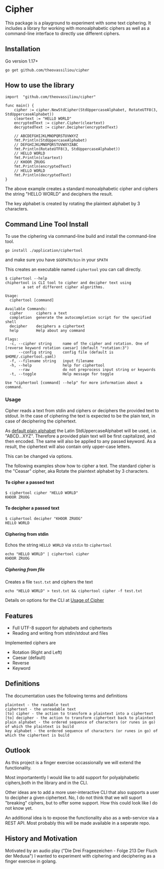 # Cipher

This package is a playground to experiment with some text ciphering. It includes a library for working with monoalphabetic ciphers as well as a command-line interface to directly use different ciphers.

## Installation

Go version 1.17+

    go get github.com/theovassiliou/cipher

## How to use the library

    import  "github.com/theovassiliou/cipher"

    func main() {
        cipher := cipher.NewStdCipher(StdUppercaseAlphabet, RotateUTF8(3, StdUppercaseAlphabet))
        cleartext := "HELLO WORLD"
        encryptedText := cipher.Cipher(cleartext)
        decryptedText := cipher.Decipher(encryptedText)

        // ABCDEFGHIJKLMNOPQRSTUVWXYZ
        fmt.Println(StdUppercaseAlphabet)
        // DEFGHIJKLMNOPQRSTUVWXYZABC
        fmt.Println(RotateUTF8(3, StdUppercaseAlphabet))
        // HELLO WORLD
        fmt.Println(cleartext)
        // KHOOR ZRUOG
        fmt.Println(encryptedText)
        // HELLO WORLD
        fmt.Println(decryptedText)
    }

The above example creates a standard monoalphabetic cipher and ciphers the string "HELLO WORLD" and deciphers the result.

The key alphabet is created by rotating the plaintext alphabet by 3 characters.

## Command Line Tool Install

To use the ciphering via command-line build and install the command-line tool.

    go install ./application/ciphertool

and make sure you have `$GOPATH/bin` in your `$PATH`

This creates an executable named `ciphertool` you can call directly.

```shell
$ ciphertool --help                  
chiphertool is CLI tool to cipher and decipher text using
        a set of different cipher algorithms.

Usage:
  ciphertool [command]

Available Commands:
  cipher      ciphers a text
  completion  generate the autocompletion script for the specified shell
  decipher    deciphers a ciphertext
  help        Help about any command

Flags:
  -c, --cipher string     name of the cipher and rotation. One of [reverse keyword rotation caesar] (default "rotation:3")
      --config string     config file (default is $HOME/.ciphertool.yaml)
  -f, --filename string   input filename
  -h, --help              help for ciphertool
      --raw               do not preprocess input string or keywords
  -t, --toggle            Help message for toggle

Use "ciphertool [command] --help" for more information about a command.
```

### Usage

Cipher reads a text from stdin and ciphers or deciphers the provided text to stdout. In the case of ciphering the text is
expected to be the plain text, in case of deciphering the ciphertext.

As [default plain alphabet](adr/0005-normalization-of-input-keyword-charakters.md) the Latin StdUppercaseAlphabet will be used, i.e. "ABCD...XYZ". Therefore a provided plain text will be first capitalized, and then encoded. The same will also be applied to any passed keyword.
As a result, the ciphertext will also contain only upper-case letters.

This can be changed via options.

The following examples show how to cipher a text. The standard cipher is the "Ceasar" cipher, aka Rotate the plaintext alphabet by 3 characters.

#### To cipher a passed text

    $ ciphertool cipher "HELLO WORLD"
    KHOOR ZRUOG

#### To decipher a passed text

    $ ciphertool decipher "KHOOR ZRUOG"
    HELLO WORLD

#### Ciphering from stdin

Echos the string `HELLO WORLD` via `stdin` to `ciphertool`

    echo "HELLO WORLD" | ciphertool cipher
    KHOOR ZRUOG

##### Ciphering from file

Creates a file `test.txt` and ciphers the text

    echo "HELLO WORLD" > test.txt && ciphertool cipher -f test.txt

Details on options for the CLI at [Usage of Cipher](doc/UsageOfCipher.md)

## Features

* Full UTF-8 support for alphabets and ciphertexts
* Reading and writing from stdin/stdout and files

Implemented ciphers are

* Rotation (Right and Left)
* Caesar (default)
* Reverse
* Keyword

## Definitions

The documentation uses the following terms and definitions

    plaintext - the readable text 
    ciphertext - the unreadable text
    [to] cipher - the action to transform a plaintext into a ciphertext
    [to] decipher - the action to transform ciphertext back to plaintext
    plain alphabet - the ordered sequence of characters (or runes in go) of which the plaintext is build
    key alphabet - the ordered sequence of characters (or runes in go) of which the ciphertext is build

## Outlook

As this project is a finger exercise occassionally we will extend the functionality.

Most importantently I would like to add support for polyalphabetic ciphers,both in the library and in the CLI.

Other ideas are to add a more user-interactive CLI that also supports a user to decipher a given ciphertext. No, I do not think that we will suport "breaking" ciphers, but to offer some support. How this could look like I do not know yet.

An additional idea is to expose the functionality also as a web-service via a REST API. Most probably this will be made available in a seperate repo. 
## History and Motivation

Motivated by an audio play ("Die Drei Frageezeichen - Folge 213 Der Fluch der Medusa") I wanted to experiment with ciphering and deciphering as a finger exercise in golang.
